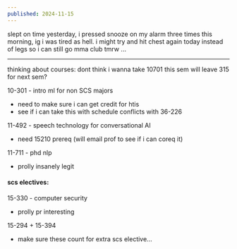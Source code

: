 ```yaml
---
published: 2024-11-15
---
```


slept on time yesterday, i pressed snooze on my alarm three times this morning, ig i was tired as hell. i might try and hit chest again today instead of legs so i can still go mma club tmrw ...


---
thinking about courses:
dont think i wanna take 10701 this sem
will leave 315 for next sem?

10-301 - intro ml for non SCS majors
- need to make sure i can get credit for htis
- see if i can take this with schedule conflicts with 36-226

11-492 - speech technology for conversational AI
- need 15210 prereq (will email prof to see if i can coreq it)

11-711 - phd nlp
- prolly insanely legit
#### scs electives: 

15-330 - computer security  
- prolly pr interesting

15-294 + 15-394
- make sure these count for extra scs elective...